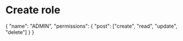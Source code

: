 # Create role
{
    "name": "ADMIN",
    "permissions": {
        "post": ["create", "read", "update", "delete"]
    }
}